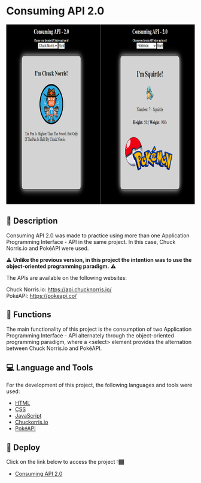 # Consuming API 2.0

<p align="center" >
  <img src="./images/consuming-API-v2-screen.png" width="854px" height="480px" alt="Consuming-API-v2 Screen" />
</p>

## 📑 Description

<p>Consuming API 2.0 was made to practice using more than one Application Programming Interface - API in the same project. In this case, Chuck Norris.io and PokéAPI were used.</p>

⚠️ **Unlike the previous version, in this project the intention was to use the object-oriented programming paradigm.** ⚠️

<p>
  The APIs are available on the following websites:
</p>

Chuck Norris.io: https://api.chucknorris.io/
<br />
PokéAPI: https://pokeapi.co/

## 🔗 Functions

<p>The main functionality of this project is the consumption of two Application Programming Interface - API alternately through the object-oriented programming paradigm, where a &#60;select&#62; element provides the alternation between Chuck Norris.io and PokéAPI.</p>

## 💻 Language and Tools

<p>For the development of this project, the following languages and tools were used:</p>

- [HTML](https://developer.mozilla.org/pt-BR/docs/Web/HTML)
- [CSS](https://developer.mozilla.org/pt-BR/docs/Web/CSS)
- [JavaScript](https://developer.mozilla.org/pt-BR/docs/Web/JavaScript)
- [Chuckorris.io](https://api.chucknorris.io/)
- [PokéAPI](https://pokeapi.co/)

## 🚀 Deploy

<p>Click on the link below to access the project 👇🏾</p>

- [Consuming API 2.0](https://hrodrigomota.github.io/consuming-API-v2/)
